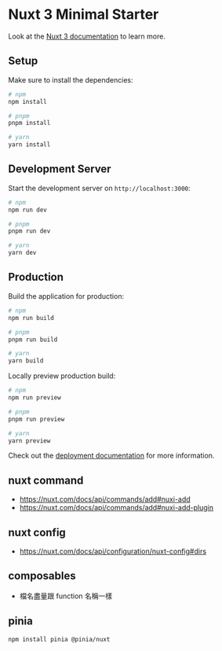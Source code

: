 # Nuxt 3 Minimal Starter

Look at the [Nuxt 3 documentation](https://nuxt.com/docs/getting-started/introduction) to learn more.

## Setup

Make sure to install the dependencies:

```bash
# npm
npm install

# pnpm
pnpm install

# yarn
yarn install
```

## Development Server

Start the development server on `http://localhost:3000`:

```bash
# npm
npm run dev

# pnpm
pnpm run dev

# yarn
yarn dev
```

## Production

Build the application for production:

```bash
# npm
npm run build

# pnpm
pnpm run build

# yarn
yarn build
```

Locally preview production build:

```bash
# npm
npm run preview

# pnpm
pnpm run preview

# yarn
yarn preview
```

Check out the [deployment documentation](https://nuxt.com/docs/getting-started/deployment) for more information.

## nuxt command

- https://nuxt.com/docs/api/commands/add#nuxi-add
- https://nuxt.com/docs/api/commands/add#nuxi-add-plugin

## nuxt config

- https://nuxt.com/docs/api/configuration/nuxt-config#dirs

## composables

- 檔名盡量跟 function 名稱一樣

## pinia

```bash
npm install pinia @pinia/nuxt
```
